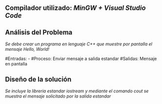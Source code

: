 ## Compilador utilizado: *MinGW + Visual Studio Code*

## Análisis del Problema

*Se debe crear un programa en lenguaje C++ que muestre por pantalla el mensaje Hello, World!*

#Entradas: -
#Proceso: Enviar mensaje a salida estandar
#Salidas: Mensaje en pantalla

## Diseño de la solución

*Se incluye la libreria estandar iostream y mediante el comando cout se muestra el mensaje solicitado por la salida estandar*
